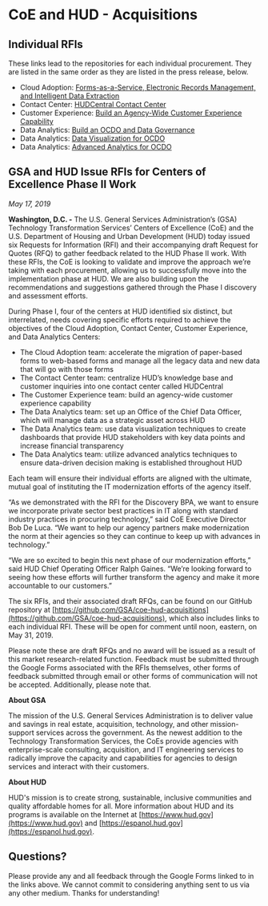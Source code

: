 # CoE and HUD - Acquisitions

## Individual RFIs

These links lead to the repositories for each individual procurement. They are listed in the same order as they are listed in the press release, below.

* Cloud Adoption: [Forms-as-a-Service, Electronic Records Management, and Intelligent Data Extraction](https://github.com/GSA/coe-hud-acq-faas-erm-ide)
* Contact Center: [HUDCentral Contact Center](https://github.com/GSA/coe-hud-acq-hudcentral)
* Customer Experience: [Build an Agency-Wide Customer Experience Capability](https://github.com/GSA/coe-hud-acq-agency-wide-cx)
* Data Analytics: [Build an OCDO and Data Governance](https://github.com/GSA/coe-hud-acq-ocdo)
* Data Analytics: [Data Visualization for OCDO](https://github.com/GSA/coe-hud-acq-data-visualization)
* Data Analytics: [Advanced Analytics for OCDO](https://github.com/GSA/coe-hud-acq-advanced-analytics)

## GSA and HUD Issue RFIs for Centers of Excellence Phase II Work

*May 17, 2019*

**Washington, D.C. -** The U.S. General Services Administration’s (GSA) Technology Transformation Services’ Centers of Excellence (CoE) and the U.S. Department of Housing and Urban Development (HUD) today issued six Requests for Information (RFI) and their accompanying draft Request for Quotes (RFQ) to gather feedback related to the HUD Phase II work. With these RFIs, the CoE is looking to validate and improve the approach we’re taking with each procurement, allowing us to successfully move into the implementation phase at HUD. We are also building upon the recommendations and suggestions gathered through the Phase I discovery and assessment efforts.

During Phase I, four of the centers at HUD identified six distinct, but interrelated, needs covering specific efforts required to achieve the objectives of the Cloud Adoption, Contact Center, Customer Experience, and Data Analytics Centers:

* The Cloud Adoption team: accelerate the migration of paper-based forms to web-based forms and manage all the legacy data and new data that will go with those forms 
* The Contact Center team: centralize HUD’s knowledge base and customer inquiries into one contact center called HUDCentral
* The Customer Experience team: build an agency-wide customer experience capability
* The Data Analytics team: set up an Office of the Chief Data Officer, which will manage data as a strategic asset across HUD
* The Data Analytics team: use data visualization techniques to create dashboards that provide HUD stakeholders with key data points and increase financial transparency
* The Data Analytics team: utilize advanced analytics techniques to ensure data-driven decision making is established throughout HUD

Each team will ensure their individual efforts are aligned with the ultimate, mutual goal of instituting the IT modernization efforts of the agency itself.

“As we demonstrated with the RFI for the Discovery BPA, we want to ensure we incorporate private sector best practices in IT along with standard industry practices in procuring technology,” said CoE Executive Director Bob De Luca. “We want to help our agency partners make modernization the norm at their agencies so they can continue to keep up with advances in technology.”

“We are so excited to begin this next phase of our modernization efforts,” said HUD Chief Operating Officer Ralph Gaines. “We’re looking forward to seeing how these efforts will further transform the agency and make it more accountable to our customers.”

The six RFIs, and their associated draft RFQs, can be found on our GitHub repository at [https://github.com/GSA/coe-hud-acquisitions](https://github.com/GSA/coe-hud-acquisitions), which also includes links to each individual RFI. These will be open for comment until noon, eastern, on May 31, 2019. 

Please note these are draft RFQs and no award will be issued as a result of this market research-related function. Feedback must be submitted through the Google Forms associated with the RFIs themselves, other forms of feedback submitted through email or other forms of communication will not be accepted. Additionally, please note that.

**About GSA**

The mission of the U.S. General Services Administration is to deliver value and savings in real estate, acquisition, technology, and other mission-support services across the government. As the newest addition to the Technology Transformation Services, the CoEs provide agencies with enterprise-scale consulting, acquisition, and IT engineering services to radically improve the capacity and capabilities for agencies to design services and interact with their customers.

**About HUD**

HUD's mission is to create strong, sustainable, inclusive communities and quality affordable homes for all. More information about HUD and its programs is available on the Internet at [https://www.hud.gov](https://www.hud.gov) and [https://espanol.hud.gov](https://espanol.hud.gov).

## Questions?

Please provide any and all feedback through the Google Forms linked to in the links above. We cannot commit to considering anything sent to us via any other medium. Thanks for understanding!